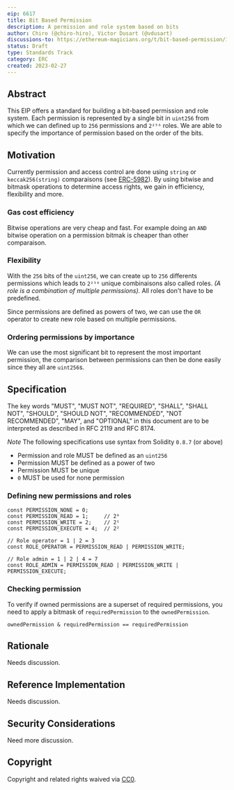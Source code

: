 ```yaml
---
eip: 6617
title: Bit Based Permission
description: A permission and role system based on bits
author: Chiro (@chiro-hiro), Victor Dusart (@vdusart)
discussions-to: https://ethereum-magicians.org/t/bit-based-permission/13065
status: Draft
type: Standards Track
category: ERC
created: 2023-02-27
---
```


## Abstract

This EIP offers a standard for building a bit-based permission and role system. Each permission is represented by a single bit in `uint256` from which we can defined up to `256` permissions and `2²⁵⁶` roles. We are able to specify the importance of permission based on the order of the bits.

## Motivation

Currently permission and access control are done using `string` or `keccak256(string)` comparaisons (see [ERC-5982](./eip-5982.md)).
By using bitwise and bitmask operations to determine access rights, we gain in efficiency, flexibility and more.

### Gas cost efficiency

Bitwise operations are very cheap and fast. For example doing an `AND` bitwise operation on a permission bitmak is cheaper than other comparaison.

### Flexibility

With the `256` bits of the `uint256`, we can create up to `256` differents permissions which leads to `2²⁵⁶` unique combinaisons also called roles.
*(A role is a combination of multiple permissions).* All roles don't have to be predefined.

Since permissions are defined as powers of two, we can use the `OR` operator to create new role based on multiple permissions.

### Ordering permissions by importance

We can use the most significant bit to represent the most important permission, the comparison between permissions can then be done easily since they all are `uint256`s.

## Specification

The key words "MUST", "MUST NOT", "REQUIRED", "SHALL", "SHALL NOT", "SHOULD", "SHOULD NOT", "RECOMMENDED", "NOT RECOMMENDED", "MAY", and "OPTIONAL" in this document are to be interpreted as described in RFC 2119 and RFC 8174.

_Note_ The following specifications use syntax from Solidity `0.8.7` (or above)

- Permission and role MUST be defined as an `uint256`
- Permission MUST be defined as a power of two
- Permission MUST be unique
- `0` MUST be used for none permission

### Defining new permissions and roles

```text
const PERMISSION_NONE = 0;
const PERMISSION_READ = 1;     // 2⁰
const PERMISSION_WRITE = 2;    // 2¹
const PERMISSION_EXECUTE = 4;  // 2²

// Role operator = 1 | 2 = 3
const ROLE_OPERATOR = PERMISSION_READ | PERMISSION_WRITE;

// Role admin = 1 | 2 | 4 = 7
const ROLE_ADMIN = PERMISSION_READ | PERMISSION_WRITE | PERMISSION_EXECUTE;
```

### Checking permission

To verify if owned permissions are a superset of required permissions, you need to apply a bitmask of `requiredPermission` to the `ownedPermission`.
 
```text
ownedPermission & requiredPermission == requiredPermission
```

## Rationale

Needs discussion.

## Reference Implementation

Needs discussion.

## Security Considerations

Need more discussion.

## Copyright

Copyright and related rights waived via [CC0](../LICENSE.md).
